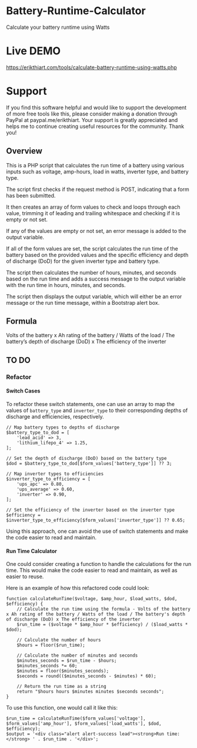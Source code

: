 # Battery-Runtime-Calculator
Calculate your battery runtime using Watts

# Live DEMO

https://erikthiart.com/tools/calculate-battery-runtime-using-watts.php

# Support

If you find this software helpful and would like to support the development of more free tools like this, please consider making a donation through PayPal at paypal.me/erikthiart. Your support is greatly appreciated and helps me to continue creating useful resources for the community. Thank you!

## Overview

This is a PHP script that calculates the run time of a battery using various inputs such as voltage, amp-hours, load in watts, inverter type, and battery type. 

The script first checks if the request method is POST, indicating that a form has been submitted. 

It then creates an array of form values to check and loops through each value, trimming it of leading and trailing whitespace and checking if it is empty or not set. 

If any of the values are empty or not set, an error message is added to the output variable. 

If all of the form values are set, the script calculates the run time of the battery based on the provided values and the specific efficiency and depth of discharge (DoD) for the given inverter type and battery type. 

The script then calculates the number of hours, minutes, and seconds based on the run time and adds a success message to the output variable with the run time in hours, minutes, and seconds. 

The script then displays the output variable, which will either be an error message or the run time message, within a Bootstrap alert box.

## Formula

Volts of the battery x Ah rating of the battery / Watts of the load / The battery’s depth of discharge (DoD) x The efficiency of the inverter

## TO DO

### Refactor

#### Switch Cases

To refactor these switch statements, one can use an array to map the values of `battery_type` and `inverter_type` to their corresponding depths of discharge and efficiencies, respectively.

```
// Map battery types to depths of discharge
$battery_type_to_dod = [
    'lead_acid' => 3,
    'lithium_lifepo_4' => 1.25,
];

// Set the depth of discharge (DoD) based on the battery type
$dod = $battery_type_to_dod[$form_values['battery_type']] ?? 3;

// Map inverter types to efficiencies
$inverter_type_to_efficiency = [
    'ups_apc' => 0.80,
    'ups_average' => 0.60,
    'inverter' => 0.90,
];

// Set the efficiency of the inverter based on the inverter type
$efficiency = $inverter_type_to_efficiency[$form_values['inverter_type']] ?? 0.65;

```

Using this approach, one can avoid the use of switch statements and make the code easier to read and maintain.

#### Run Time Calculator

One could consider creating a function to handle the calculations for the run time. This would make the code easier to read and maintain, as well as easier to reuse.

Here is an example of how this refactored code could look:

```
function calculateRunTime($voltage, $amp_hour, $load_watts, $dod, $efficiency) {
    // Calculate the run time using the formula - Volts of the battery x Ah rating of the battery / Watts of the load / The battery's depth of discharge (DoD) x The efficiency of the inverter
    $run_time = ($voltage * $amp_hour * $efficiency) / ($load_watts * $dod);

    // Calculate the number of hours
    $hours = floor($run_time);

    // Calculate the number of minutes and seconds
    $minutes_seconds = $run_time - $hours;
    $minutes_seconds *= 60;
    $minutes = floor($minutes_seconds);
    $seconds = round(($minutes_seconds - $minutes) * 60);

    // Return the run time as a string
    return "$hours hours $minutes minutes $seconds seconds";
}

```

To use this function, one would call it like this:

```
$run_time = calculateRunTime($form_values['voltage'], $form_values['amp_hour'], $form_values['load_watts'], $dod, $efficiency);
$output = '<div class="alert alert-success lead"><strong>Run time:</strong> ' . $run_time . '</div>';

```

